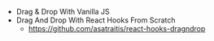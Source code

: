 - Drag & Drop With Vanilla JS
- Drag And Drop With React Hooks From Scratch
  - https://github.com/asatraitis/react-hooks-dragndrop